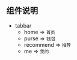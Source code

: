 ## 组件说明

* tabbar
    *  home => `首页`
    *  purse => `钱包`
    *  recommend => `推荐`
    *  me => `我的`